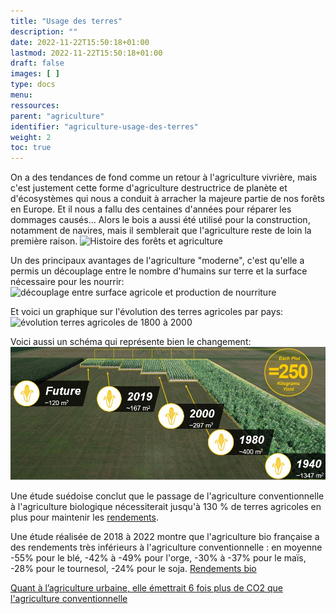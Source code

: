 ```yaml
---
title: "Usage des terres"
description: ""
date: 2022-11-22T15:50:18+01:00
lastmod: 2022-11-22T15:50:18+01:00
draft: false
images: [ ]
type: docs
menu:
ressources:
parent: "agriculture"
identifier: "agriculture-usage-des-terres"
weight: 2
toc: true
---
```


On a des tendances de fond comme un retour à l'agriculture vivrière, mais c'est justement cette forme d'agriculture
destructrice de planète et d'écosystèmes qui nous a conduit à arracher la majeure partie de nos forêts en Europe. Et il
nous a fallu des centaines d'années pour réparer les dommages causés... Alors le bois a aussi été utilisé pour la
construction, notamment de navires, mais il semblerait que l'agriculture reste de loin la première raison.
![Histoire des forêts et agriculture](histoire_des_forets_et_agriculture.jpeg)

Un des principaux avantages de l'agriculture "moderne", c'est qu'elle a permis un découplage entre le nombre d'humains
sur terre et la surface nécessaire pour les nourrir:
![découplage entre surface agricole et production de nourriture](decouplage_surface_agricole_et_production_nourriture.jpeg)

Et voici un graphique sur l'évolution des terres agricoles par pays:
![évolution terres agricoles de 1800 à 2000](evolution_agriculture_1800_a_2000.jpeg)

Voici aussi un schéma qui représente bien le changement:
![evolution de l'agriculture](evolution_agriculture.jpeg)

Une étude suédoise conclut que le passage de l'agriculture conventionnelle à l'agriculture biologique nécessiterait
jusqu'à 130 % de terres agricoles en plus pour maintenir
les [rendements](https://www.sciencedirect.com/science/article/abs/pii/S0308521X22000403).

Une étude réalisée de 2018 à 2022 montre que l'agriculture bio française a des rendements très inférieurs à
l'agriculture conventionnelle : en moyenne -55% pour le blé, -42% à -49% pour l'orge, -30% à -37% pour le maïs, -28%
pour le tournesol, -24% pour le soja.
[Rendements bio](https://agreste.agriculture.gouv.fr/agreste-web/download/publication/publie/Pri2308/Primeur2023-8_RendementsGdesCultures.pdf)

[Quant à l’agriculture urbaine, elle émettrait 6 fois plus de CO2 que l'agriculture conventionnelle](https://www.radiofrance.fr/franceculture/podcasts/avec-sciences/l-agriculture-urbaine-un-bilan-carbone-plus-lourd-que-l-agriculture-conventionnelle-7404775)
